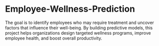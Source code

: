 # Employee-Wellness-Prediction
The goal is to identify employees who may require treatment and uncover factors that influence their well-being. By building predictive models, this project helps organizations design targeted wellness programs, improve employee health, and boost overall productivity.
